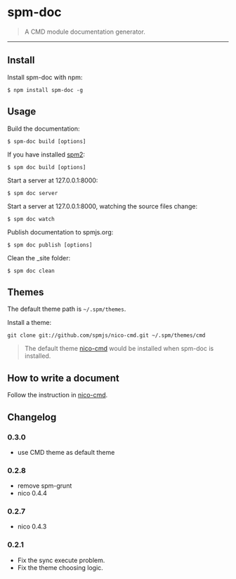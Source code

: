 # spm-doc

> A CMD module documentation generator.

-----

## Install

Install spm-doc with npm:

    $ npm install spm-doc -g

## Usage

Build the documentation:

    $ spm-doc build [options]

If you have installed [spm2](https://github.com/spmjs/spm2):

    $ spm doc build [options]

Start a server at 127.0.0.1:8000:

    $ spm doc server

Start a server at 127.0.0.1:8000, watching the source files change:

    $ spm doc watch

Publish documentation to spmjs.org:

    $ spm doc publish [options]

Clean the _site folder:

    $ spm doc clean

## Themes

The default theme path is `~/.spm/themes`.

Install a theme:

    git clone git://github.com/spmjs/nico-cmd.git ~/.spm/themes/cmd

> The default theme [nico-cmd](https://github.com/spmjs/nico-cmd) would be installed when spm-doc is installed.

## How to write a document

Follow the instruction in [nico-cmd](https://github.com/spmjs/nico-cmd).

## Changelog

### 0.3.0

- use CMD theme as default theme

### 0.2.8

- remove spm-grunt
- nico 0.4.4

### 0.2.7

- nico 0.4.3

### 0.2.1

- Fix the sync execute problem.
- Fix the theme choosing logic.
